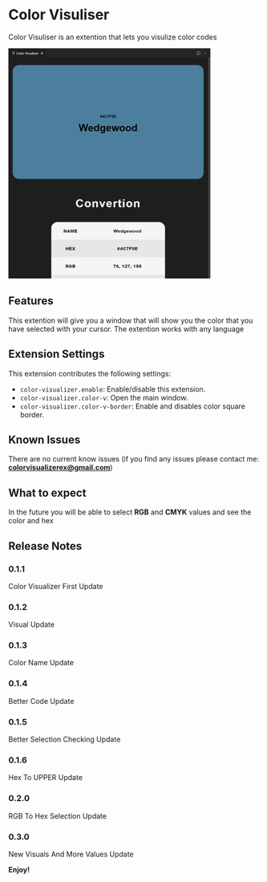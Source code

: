 # Color Visuliser

Color Visuliser is an extention that lets you visulize color codes

![Showcase](https://github.com/RobertArnosson/color-visualizer/blob/47a167699ddda93971499c88bdfad93a8490df3e/images/showcase_6.png?raw=true)


## Features

This extention will give you a window that will show you the color that you have selected with your cursor. The extention works with any language


## Extension Settings

This extension contributes the following settings:

* `color-visualizer.enable`: Enable/disable this extension.
* `color-visualizer.color-v`: Open the main window.
* `color-visualizer.color-v-border`: Enable and disables color square border.


## Known Issues

There are no current know issues (if you find any issues please contact me: **colorvisualizerex@gmail.com**)

## What to expect

In the future you will be able to select **RGB** and **CMYK** values and see the color and hex

## Release Notes

### 0.1.1

Color Visualizer First Update

### 0.1.2

Visual Update

### 0.1.3

Color Name Update

### 0.1.4

Better Code Update

### 0.1.5

Better Selection Checking Update

### 0.1.6

Hex To UPPER Update

### 0.2.0

RGB To Hex Selection Update

### 0.3.0

New Visuals And More Values Update

**Enjoy!**
